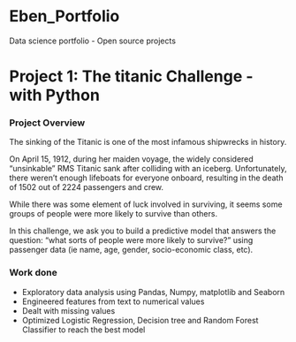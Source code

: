 # Eben_Portfolio
Data science portfolio - Open source projects

# Project 1: The titanic Challenge - with Python
### Project Overview
The sinking of the Titanic is one of the most infamous shipwrecks in history.

On April 15, 1912, during her maiden voyage, the widely considered “unsinkable” RMS Titanic sank after colliding with an iceberg. Unfortunately, there weren’t enough lifeboats for everyone onboard, resulting in the death of 1502 out of 2224 passengers and crew.

While there was some element of luck involved in surviving, it seems some groups of people were more likely to survive than others.

In this challenge, we ask you to build a predictive model that answers the question: “what sorts of people were more likely to survive?” using passenger data (ie name, age, gender, socio-economic class, etc).

### Work done
* Exploratory data analysis using Pandas, Numpy, matplotlib and Seaborn
* Engineered features from text to numerical values
* Dealt with missing values
* Optimized Logistic Regression, Decision tree and Random Forest Classifier to reach the best model
